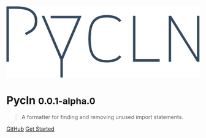<!-- background image -->

![logo](_media/logo-cover.png ":size=40%")

<!-- Title & body -->

# Pycln <small>0.0.1-alpha.0</small>

> A formatter for finding and removing unused import statements.

[GitHub](https://github.com/hadialqattan/pycln) [Get Started](#coming-soon)
